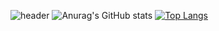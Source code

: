 
![header](https://capsule-render.vercel.app/api?type=waving&color=000000&height=300&section=header&text=Hi!&fontSize=90&fontColor=3432cd)
![Anurag's GitHub stats](https://github-readme-stats.vercel.app/api?username=hdddhdd&show_icons=true&theme=graywhite)
[![Top Langs](https://github-readme-stats.vercel.app/api/top-langs/?username=hdddhdd&layout=compact)](https://github.com/anuraghazra/github-readme-stats)
